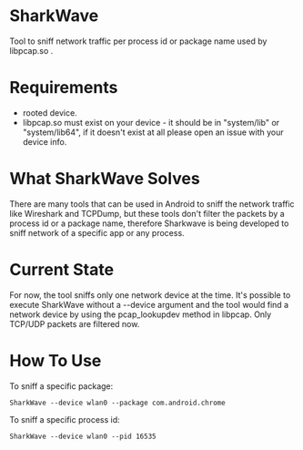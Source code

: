 # SharkWave
Tool to sniff network traffic per process id or package name used by libpcap.so .

# Requirements
 -  rooted device.
 -  libpcap.so must exist on your device - it should be in "system/lib" or "system/lib64", if it doesn't exist at all please open an issue with your device info.

# What SharkWave Solves
There are many tools that can be used in Android to sniff the network traffic like Wireshark and TCPDump, but these tools don't filter the packets by a process id or a package name, therefore Sharkwave is being developed to sniff network of a specific app or any process.

# Current State
For now, the tool sniffs only one network device at the time.
It's possible to execute SharkWave without a --device argument and the tool would find a network device by using the pcap_lookupdev method in libpcap.
Only TCP/UDP packets are filtered now.


# How To Use
To sniff a specific package:
```
SharkWave --device wlan0 --package com.android.chrome
```
To sniff a specific process id:
```
SharkWave --device wlan0 --pid 16535
```
